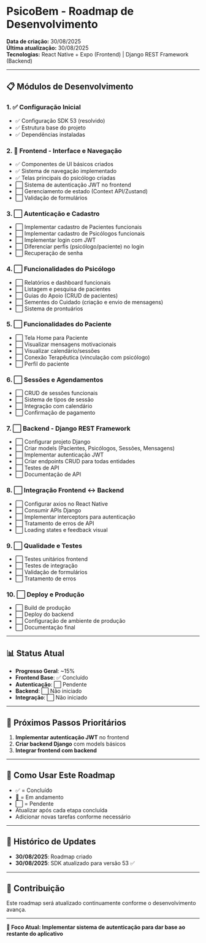 # PsicoBem - Roadmap de Desenvolvimento

**Data de criação:** 30/08/2025  
**Última atualização:** 30/08/2025  
**Tecnologias:** React Native + Expo (Frontend) | Django REST Framework (Backend)

---

## 📋 **Módulos de Desenvolvimento**

### **1. ✅ Configuração Inicial**
- ✅ Configuração SDK 53 (resolvido)
- ✅ Estrutura base do projeto
- ✅ Dependências instaladas

### **2. 🔄 Frontend - Interface e Navegação**
- ✅ Componentes de UI básicos criados
- ✅ Sistema de navegação implementado
- ✅ Telas principais do psicólogo criadas
- ⬜ Sistema de autenticação JWT no frontend
- ⬜ Gerenciamento de estado (Context API/Zustand)
- ⬜ Validação de formulários

### **3. ⬜ Autenticação e Cadastro**
- ⬜ Implementar cadastro de Pacientes funcionais
- ⬜ Implementar cadastro de Psicólogos funcionais
- ⬜ Implementar login com JWT
- ⬜ Diferenciar perfis (psicólogo/paciente) no login
- ⬜ Recuperação de senha

### **4. ⬜ Funcionalidades do Psicólogo**
- ⬜ Relatórios e dashboard funcionais
- ⬜ Listagem e pesquisa de pacientes
- ⬜ Guias do Apoio (CRUD de pacientes)
- ⬜ Sementes do Cuidado (criação e envio de mensagens)
- ⬜ Sistema de prontuários

### **5. ⬜ Funcionalidades do Paciente**
- ⬜ Tela Home para Paciente
- ⬜ Visualizar mensagens motivacionais
- ⬜ Visualizar calendário/sessões
- ⬜ Conexão Terapêutica (vinculação com psicólogo)
- ⬜ Perfil do paciente

### **6. ⬜ Sessões e Agendamentos**
- ⬜ CRUD de sessões funcionais
- ⬜ Sistema de tipos de sessão
- ⬜ Integração com calendário
- ⬜ Confirmação de pagamento

### **7. ⬜ Backend - Django REST Framework**
- ⬜ Configurar projeto Django
- ⬜ Criar models (Pacientes, Psicólogos, Sessões, Mensagens)
- ⬜ Implementar autenticação JWT
- ⬜ Criar endpoints CRUD para todas entidades
- ⬜ Testes de API
- ⬜ Documentação de API

### **8. ⬜ Integração Frontend ↔ Backend**
- ⬜ Configurar axios no React Native
- ⬜ Consumir APIs Django
- ⬜ Implementar interceptors para autenticação
- ⬜ Tratamento de erros de API
- ⬜ Loading states e feedback visual

### **9. ⬜ Qualidade e Testes**
- ⬜ Testes unitários frontend
- ⬜ Testes de integração
- ⬜ Validação de formulários
- ⬜ Tratamento de erros

### **10. ⬜ Deploy e Produção**
- ⬜ Build de produção
- ⬜ Deploy do backend
- ⬜ Configuração de ambiente de produção
- ⬜ Documentação final

---

## 📊 **Status Atual**
- **Progresso Geral**: ~15%
- **Frontend Base**: ✅ Concluído
- **Autenticação**: ⬜ Pendente
- **Backend**: ⬜ Não iniciado
- **Integração**: ⬜ Não iniciado

---

## 🎯 **Próximos Passos Prioritários**
1. **Implementar autenticação JWT** no frontend
2. **Criar backend Django** com models básicos
3. **Integrar frontend com backend**

---

## 📝 **Como Usar Este Roadmap**
- ✅ = Concluído
- 🔄 = Em andamento
- ⬜ = Pendente
- Atualizar após cada etapa concluída
- Adicionar novas tarefas conforme necessário

---

## 📅 **Histórico de Updates**
- **30/08/2025**: Roadmap criado
- **30/08/2025**: SDK atualizado para versão 53 ✅

---

## 🤝 **Contribuição**
Este roadmap será atualizado continuamente conforme o desenvolvimento avança.

---

**🚀 Foco Atual: Implementar sistema de autenticação para dar base ao restante do aplicativo**